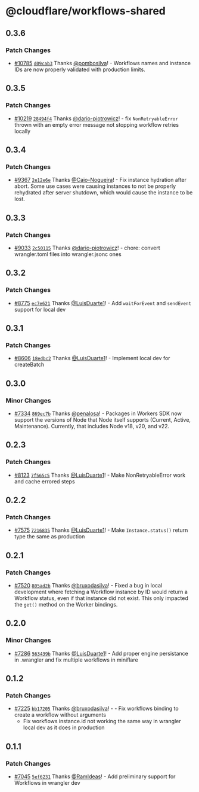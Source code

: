 # @cloudflare/workflows-shared

## 0.3.6

### Patch Changes

- [#10785](https://github.com/cloudflare/workers-sdk/pull/10785) [`d09cab3`](https://github.com/cloudflare/workers-sdk/commit/d09cab3b86149a67c471401daa64ff631cfb4e49) Thanks [@pombosilva](https://github.com/pombosilva)! - Workflows names and instance IDs are now properly validated with production limits.

## 0.3.5

### Patch Changes

- [#10219](https://github.com/cloudflare/workers-sdk/pull/10219) [`28494f4`](https://github.com/cloudflare/workers-sdk/commit/28494f413bba3c509c56762b9260edd0ffef4f28) Thanks [@dario-piotrowicz](https://github.com/dario-piotrowicz)! - fix `NonRetryableError` thrown with an empty error message not stopping workflow retries locally

## 0.3.4

### Patch Changes

- [#9367](https://github.com/cloudflare/workers-sdk/pull/9367) [`2e12e6e`](https://github.com/cloudflare/workers-sdk/commit/2e12e6e6f37d35805fcf6b0f8916cb4136543837) Thanks [@Caio-Nogueira](https://github.com/Caio-Nogueira)! - Fix instance hydration after abort. Some use cases were causing instances to not be properly rehydrated after server shutdown, which would cause the instance to be lost.

## 0.3.3

### Patch Changes

- [#9033](https://github.com/cloudflare/workers-sdk/pull/9033) [`2c50115`](https://github.com/cloudflare/workers-sdk/commit/2c501151d3d1a563681cdb300a298b83862b60e2) Thanks [@dario-piotrowicz](https://github.com/dario-piotrowicz)! - chore: convert wrangler.toml files into wrangler.jsonc ones

## 0.3.2

### Patch Changes

- [#8775](https://github.com/cloudflare/workers-sdk/pull/8775) [`ec7e621`](https://github.com/cloudflare/workers-sdk/commit/ec7e6212199272f9811a30a84922823c82d7d650) Thanks [@LuisDuarte1](https://github.com/LuisDuarte1)! - Add `waitForEvent` and `sendEvent` support for local dev

## 0.3.1

### Patch Changes

- [#8606](https://github.com/cloudflare/workers-sdk/pull/8606) [`18edbc2`](https://github.com/cloudflare/workers-sdk/commit/18edbc2a6b02e6b7cd0a027e5b90ff043da6ee79) Thanks [@LuisDuarte1](https://github.com/LuisDuarte1)! - Implement local dev for createBatch

## 0.3.0

### Minor Changes

- [#7334](https://github.com/cloudflare/workers-sdk/pull/7334) [`869ec7b`](https://github.com/cloudflare/workers-sdk/commit/869ec7b916487ec43b958a27bdfea13588c5685f) Thanks [@penalosa](https://github.com/penalosa)! - Packages in Workers SDK now support the versions of Node that Node itself supports (Current, Active, Maintenance). Currently, that includes Node v18, v20, and v22.

## 0.2.3

### Patch Changes

- [#8123](https://github.com/cloudflare/workers-sdk/pull/8123) [`7f565c5`](https://github.com/cloudflare/workers-sdk/commit/7f565c5c8844cd8c42137ed653e0665fa54950d1) Thanks [@LuisDuarte1](https://github.com/LuisDuarte1)! - Make NonRetryableError work and cache errored steps

## 0.2.2

### Patch Changes

- [#7575](https://github.com/cloudflare/workers-sdk/pull/7575) [`7216835`](https://github.com/cloudflare/workers-sdk/commit/7216835bf7489804905751c6b52e75a8945e7974) Thanks [@LuisDuarte1](https://github.com/LuisDuarte1)! - Make `Instance.status()` return type the same as production

## 0.2.1

### Patch Changes

- [#7520](https://github.com/cloudflare/workers-sdk/pull/7520) [`805ad2b`](https://github.com/cloudflare/workers-sdk/commit/805ad2b3959210b0d838daf789f580f329e1d7dd) Thanks [@bruxodasilva](https://github.com/bruxodasilva)! - Fixed a bug in local development where fetching a Workflow instance by ID would return a Workflow status, even if that instance did not exist. This only impacted the `get()` method on the Worker bindings.

## 0.2.0

### Minor Changes

- [#7286](https://github.com/cloudflare/workers-sdk/pull/7286) [`563439b`](https://github.com/cloudflare/workers-sdk/commit/563439bd02c450921b28d721d36be5a70897690d) Thanks [@LuisDuarte1](https://github.com/LuisDuarte1)! - Add proper engine persistance in .wrangler and fix multiple workflows in miniflare

## 0.1.2

### Patch Changes

- [#7225](https://github.com/cloudflare/workers-sdk/pull/7225) [`bb17205`](https://github.com/cloudflare/workers-sdk/commit/bb17205f1cc357cabc857ab5cad61b6a4f3b8b93) Thanks [@bruxodasilva](https://github.com/bruxodasilva)! - - Fix workflows binding to create a workflow without arguments
  - Fix workflows instance.id not working the same way in wrangler local dev as it does in production

## 0.1.1

### Patch Changes

- [#7045](https://github.com/cloudflare/workers-sdk/pull/7045) [`5ef6231`](https://github.com/cloudflare/workers-sdk/commit/5ef6231a5cefbaaef123e6e8ee899fb81fc69e3e) Thanks [@RamIdeas](https://github.com/RamIdeas)! - Add preliminary support for Workflows in wrangler dev
